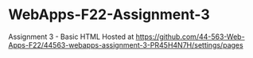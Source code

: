 # WebApps-F22-Assignment-3
Assignment 3 - Basic HTML
Hosted at https://github.com/44-563-Web-Apps-F22/44563-webapps-assignment-3-PR45H4N7H/settings/pages
